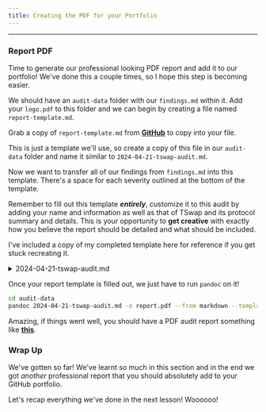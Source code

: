 ```yaml
---
title: Creating the PDF for your Portfolio
---
```


---

### Report PDF

Time to generate our professional looking PDF report and add it to our portfolio! We've done this a couple times, so I hope this step is becoming easier.

We should have an `audit-data` folder with our `findings.md` within it. Add your `logo.pdf` to this folder and we can begin by creating a file named `report-template.md`.

Grab a copy of `report-template.md` from [**GitHub**](https://github.com/Cyfrin/audit-report-templating/blob/main/report-example.md) to copy into your file.

This is just a template we'll use, so create a copy of this file in our `audit-data` folder and name it similar to `2024-04-21-tswap-audit.md`.

Now we want to transfer all of our findings from `findings.md` into this template. There's a space for each severity outlined at the bottom of the template.

Remember to fill out this template **_entirely_**, customize it to this audit by adding your name and information as well as that of TSwap and its protocol summary and details. This is your opportunity to **get creative** with exactly how you believe the report should be detailed and what should be included.

I've included a copy of my completed template here for reference if you get stuck recreating it.

<details>
<summary>2024-04-21-tswap-audit.md</summary>

````
    ---
    title: Protocol Audit Report
    author: Cyfrin.io
    date: March 7, 2023
    header-includes:
    - \usepackage{titling}
    - \usepackage{graphicx}
    ---

    \begin{titlepage}
        \centering
        \begin{figure}[h]
            \centering
            \includegraphics[width=0.5\textwidth]{logo.pdf}
        \end{figure}
        \vspace*{2cm}
        {\Huge\bfseries TSwap Protocol Audit Report\par}
        \vspace{1cm}
        {\Large Version 1.0\par}
        \vspace{2cm}
        {\Large\itshape Cyfrin.io\par}
        \vfill
        {\large \today\par}
    \end{titlepage}

    \maketitle

    <!-- Your report starts here! -->

    Prepared by: [Cyfrin](https://cyfrin.io)
    Lead Auditors:
    - xxxxxxx

    # Table of Contents
    - [Table of Contents](#table-of-contents)
    - [Protocol Summary](#protocol-summary)
    - [Disclaimer](#disclaimer)
    - [Risk Classification](#risk-classification)
    - [Audit Details](#audit-details)
    - [Scope](#scope)
    - [Roles](#roles)
    - [Executive Summary](#executive-summary)
    - [Issues found](#issues-found)
    - [Findings](#findings)
    - [High](#high)
        - [\[H-1\] `TSwapPool::deposit` is missing deadline check causing transactions to complete even after the deadline](#h-1-tswappooldeposit-is-missing-deadline-check-causing-transactions-to-complete-even-after-the-deadline)
        - [\[H-2\] Incorrect fee calculation in `TSwapPool::getInputAmountBasedOnOutput` causes protocll to take too many tokens from users, resulting in lost fees](#h-2-incorrect-fee-calculation-in-tswappoolgetinputamountbasedonoutput-causes-protocll-to-take-too-many-tokens-from-users-resulting-in-lost-fees)
        - [\[H-3\] Lack of slippage protection in `TSwapPool::swapExactOutput` causes users to potentially receive way fewer tokens](#h-3-lack-of-slippage-protection-in-tswappoolswapexactoutput-causes-users-to-potentially-receive-way-fewer-tokens)
        - [\[H-4\] `TSwapPool::sellPoolTokens` mismatches input and output tokens causing users to receive the incorrect amount of tokens](#h-4-tswappoolsellpooltokens-mismatches-input-and-output-tokens-causing-users-to-receive-the-incorrect-amount-of-tokens)
        - [\[H-5\] In `TSwapPool::_swap` the extra tokens given to users after every `swapCount` breaks the protocol invariant of `x * y = k`](#h-5-in-tswappool_swap-the-extra-tokens-given-to-users-after-every-swapcount-breaks-the-protocol-invariant-of-x--y--k)
    - [Low](#low)
        - [\[L-1\] `TSwapPool::LiquidityAdded` event has parameters out of order](#l-1-tswappoolliquidityadded-event-has-parameters-out-of-order)
        - [\[L-2\] Default value returned by `TSwapPool::swapExactInput` results in incorrect return value given](#l-2-default-value-returned-by-tswappoolswapexactinput-results-in-incorrect-return-value-given)
    - [Informationals](#informationals)
        - [\[I-1\] `PoolFactory::PoolFactory__PoolDoesNotExist` is not used and should be removed](#i-1-poolfactorypoolfactory__pooldoesnotexist-is-not-used-and-should-be-removed)
        - [\[I-2\] Lacking zero address checks](#i-2-lacking-zero-address-checks)
        - [\[I-3\] `PoolFacotry::createPool` should use `.symbol()` instead of `.name()`](#i-3-poolfacotrycreatepool-should-use-symbol-instead-of-name)
        - [\[I-4\] Event is missing `indexed` fields](#i-4-event-is-missing-indexed-fields)

    # Protocol Summary

    Protocol does X, Y, Z

    # Disclaimer

    The YOUR_NAME_HERE team makes all effort to find as many vulnerabilities in the code in the given time period, but holds no responsibilities for the findings provided in this document. A security audit by the team is not an endorsement of the underlying business or product. The audit was time-boxed and the review of the code was solely on the security aspects of the Solidity implementation of the contracts.

    # Risk Classification

    |            |        | Impact |        |     |
    | ---------- | ------ | ------ | ------ | --- |
    |            |        | High   | Medium | Low |
    |            | High   | H      | H/M    | M   |
    | Likelihood | Medium | H/M    | M      | M/L |
    |            | Low    | M      | M/L    | L   |

    We use the [CodeHawks](https://docs.codehawks.com/hawks-auditors/how-to-evaluate-a-finding-severity) severity matrix to determine severity. See the documentation for more details.

    # Audit Details
    ## Scope
    ## Roles
    # Executive Summary
    ## Issues found

    | Severtity | Number of issues found |
    | --------- | ---------------------- |
    | High      | 4                      |
    | Medium    | 2                      |
    | Low       | 2                      |
    | Info      | 9                      |
    | Total     | 17                     |


    # Findings
    ## High

    ### [H-1] `TSwapPool::deposit` is missing deadline check causing transactions to complete even after the deadline

    **Description:** The `deposit` function accepts a deadline parameter, which according to the documentation is "The deadline for the transaction to be completed by". However, this parameter is never used. As a consequence, operationrs that add liquidity to the pool might be executed at unexpected times, in market conditions where the deposit rate is unfavorable.

    <!-- MEV attacks -->

    **Impact:** Transactions could be sent when market conditions are unfavorable to deposit, even when adding a deadline parameter.

    **Proof of Concept:** The `deadline` parameter is unused.

    **Recommended Mitigation:** Consider making the following change to the function.

    ```diff
    function deposit(
            uint256 wethToDeposit,
            uint256 minimumLiquidityTokensToMint, // LP tokens -> if empty, we can pick 100% (100% == 17 tokens)
            uint256 maximumPoolTokensToDeposit,
            uint64 deadline
        )
            external
    +       revertIfDeadlinePassed(deadline)
            revertIfZero(wethToDeposit)
            returns (uint256 liquidityTokensToMint)
        {
    ```

    ### [H-2] Incorrect fee calculation in `TSwapPool::getInputAmountBasedOnOutput` causes protocll to take too many tokens from users, resulting in lost fees

    **Description:** The `getInputAmountBasedOnOutput` function is intended to calculate the amount of tokens a user should deposit given an amount of tokens of output tokens. However, the function currently miscalculates the resulting amount. When calculating the fee, it scales the amount by 10_000 instead of 1_000.

    **Impact:** Protocol takes more fees than expected from users.

    **Recommended Mitigation:**

    ```diff
        function getInputAmountBasedOnOutput(
            uint256 outputAmount,
            uint256 inputReserves,
            uint256 outputReserves
        )
            public
            pure
            revertIfZero(outputAmount)
            revertIfZero(outputReserves)
            returns (uint256 inputAmount)
        {
    -        return ((inputReserves * outputAmount) * 10_000) / ((outputReserves - outputAmount) * 997);
    +        return ((inputReserves * outputAmount) * 1_000) / ((outputReserves - outputAmount) * 997);
        }
    ```

    ### [H-3] Lack of slippage protection in `TSwapPool::swapExactOutput` causes users to potentially receive way fewer tokens

    **Description:** The `swapExactOutput` function does not include any sort of slippage protection. This function is similar to what is done in `TSwapPool::swapExactInput`, where the function specifies a `minOutputAmount`, the `swapExactOutput` function should specify a `maxInputAmount`.

    **Impact:** If market conditions change before the transaciton processes, the user could get a much worse swap.

    **Proof of Concept:**
    1. The price of 1 WETH right now is 1,000 USDC
    2. User inputs a `swapExactOutput` looking for 1 WETH
    1. inputToken = USDC
    2. outputToken = WETH
    3. outputAmount = 1
    4. deadline = whatever
    3. The function does not offer a maxInput amount
    4. As the transaction is pending in the mempool, the market changes! And the price moves HUGE -> 1 WETH is now 10,000 USDC. 10x more than the user expected
    5. The transaction completes, but the user sent the protocol 10,000 USDC instead of the expected 1,000 USDC

    **Recommended Mitigation:** We should include a `maxInputAmount` so the user only has to spend up to a specific amount, and can predict how much they will spend on the protocol.

    ```diff
        function swapExactOutput(
            IERC20 inputToken,
    +       uint256 maxInputAmount,
    .
    .
    .
            inputAmount = getInputAmountBasedOnOutput(outputAmount, inputReserves, outputReserves);
    +       if(inputAmount > maxInputAmount){
    +           revert();
    +       }
            _swap(inputToken, inputAmount, outputToken, outputAmount);
    ```

    ### [H-4] `TSwapPool::sellPoolTokens` mismatches input and output tokens causing users to receive the incorrect amount of tokens

    **Description:** The `sellPoolTokens` function is intended to allow users to easily sell pool tokens and receive WETH in exchange. Users indicate how many pool tokens they're willing to sell in the `poolTokenAmount` parameter. However, the function currently miscalculaes the swapped amount.

    This is due to the fact that the `swapExactOutput` function is called, whereas the `swapExactInput` function is the one that should be called. Because users specify the exact amount of input tokens, not output.

    **Impact:** Users will swap the wrong amount of tokens, which is a severe disruption of protcol functionality.

    **Proof of Concept:**
    <write PoC here>

    **Recommended Mitigation:**

    Consider changing the implementation to use `swapExactInput` instead of `swapExactOutput`. Note that this would also require changing the `sellPoolTokens` function to accept a new parameter (ie `minWethToReceive` to be passed to `swapExactInput`)

    ```diff
        function sellPoolTokens(
            uint256 poolTokenAmount,
    +       uint256 minWethToReceive,
            ) external returns (uint256 wethAmount) {
    -        return swapExactOutput(i_poolToken, i_wethToken, poolTokenAmount, uint64(block.timestamp));
    +        return swapExactInput(i_poolToken, poolTokenAmount, i_wethToken, minWethToReceive, uint64(block.timestamp));
        }
    ```

    Additionally, it might be wise to add a deadline to the function, as there is currently no deadline. (MEV later)

    ### [H-5] In `TSwapPool::_swap` the extra tokens given to users after every `swapCount` breaks the protocol invariant of `x * y = k`

    **Description:** The protocol follows a strict invariant of `x * y = k`. Where:
    - `x`: The balance of the pool token
    - `y`: The balance of WETH
    - `k`: The constant product of the two balances

    This means, that whenever the balances change in the protocol, the ratio between the two amounts should remain constant, hence the `k`. However, this is broken due to the extra incentive in the `_swap` function. Meaning that over time the protocol funds will be drained.

    The follow block of code is responsible for the issue.

    ```javascript
            swap_count++;
            if (swap_count >= SWAP_COUNT_MAX) {
                swap_count = 0;
                outputToken.safeTransfer(msg.sender, 1_000_000_000_000_000_000);
            }
    ```

    **Impact:** A user could maliciously drain the protocol of funds by doing a lot of swaps and collecting the extra incentive given out by the protocol.

    Most simply put, the protocol's core invariant is broken.

    **Proof of Concept:**
    1. A user swaps 10 times, and collects the extra incentive of `1_000_000_000_000_000_000` tokens
    2. That user continues to swap untill all the protocol funds are drained

    <details>
    <summary>Proof Of Code</summary>

    Place the following into `TSwapPool.t.sol`.

    ```javascript

        function testInvariantBroken() public {
            vm.startPrank(liquidityProvider);
            weth.approve(address(pool), 100e18);
            poolToken.approve(address(pool), 100e18);
            pool.deposit(100e18, 100e18, 100e18, uint64(block.timestamp));
            vm.stopPrank();

            uint256 outputWeth = 1e17;

            vm.startPrank(user);
            poolToken.approve(address(pool), type(uint256).max);
            poolToken.mint(user, 100e18);
            pool.swapExactOutput(poolToken, weth, outputWeth, uint64(block.timestamp));
            pool.swapExactOutput(poolToken, weth, outputWeth, uint64(block.timestamp));
            pool.swapExactOutput(poolToken, weth, outputWeth, uint64(block.timestamp));
            pool.swapExactOutput(poolToken, weth, outputWeth, uint64(block.timestamp));
            pool.swapExactOutput(poolToken, weth, outputWeth, uint64(block.timestamp));
            pool.swapExactOutput(poolToken, weth, outputWeth, uint64(block.timestamp));
            pool.swapExactOutput(poolToken, weth, outputWeth, uint64(block.timestamp));
            pool.swapExactOutput(poolToken, weth, outputWeth, uint64(block.timestamp));
            pool.swapExactOutput(poolToken, weth, outputWeth, uint64(block.timestamp));

            int256 startingY = int256(weth.balanceOf(address(pool)));
            int256 expectedDeltaY = int256(-1) * int256(outputWeth);

            pool.swapExactOutput(poolToken, weth, outputWeth, uint64(block.timestamp));
            vm.stopPrank();

            uint256 endingY = weth.balanceOf(address(pool));
            int256 actualDeltaY = int256(endingY) - int256(startingY);
            assertEq(actualDeltaY, expectedDeltaY);
        }
    ```

    </details>

    **Recommended Mitigation:** Remove the extra incentive mechanism. If you want to keep this in, we should account for the change in the x * y = k protocol invariant. Or, we should set aside tokens in the same way we do with fees.

    ```diff
    -        swap_count++;
    -        // Fee-on-transfer
    -        if (swap_count >= SWAP_COUNT_MAX) {
    -            swap_count = 0;
    -            outputToken.safeTransfer(msg.sender, 1_000_000_000_000_000_000);
    -        }
    ```

    ## Low

    ### [L-1] `TSwapPool::LiquidityAdded` event has parameters out of order

    **Description:** When the `LiquidityAdded` event is emitted in the `TSwapPool::_addLiquidityMintAndTransfer` function, it logs values in an incorrect order. The `poolTokensToDeposit` value should go in the third parameter position, whereas the `wethToDeposit` value should go second.

    **Impact:** Event emission is incorrect, leading to off-chain functions potentially malfunctioning.

    **Recommended Mitigation:**

    ```diff
    - emit LiquidityAdded(msg.sender, poolTokensToDeposit, wethToDeposit);
    + emit LiquidityAdded(msg.sender, wethToDeposit, poolTokensToDeposit);
    ```

    ### [L-2] Default value returned by `TSwapPool::swapExactInput` results in incorrect return value given

    **Description:** The `swapExactInput` function is expected to return the actual amount of tokens bought by the caller. However, while it declares the named return value `ouput` it is never assigned a value, nor uses an explict return statement.

    **Impact:** The return value will always be 0, giving incorrect information to the caller.

    **Recommended Mitigation:**

    ```diff
        {
            uint256 inputReserves = inputToken.balanceOf(address(this));
            uint256 outputReserves = outputToken.balanceOf(address(this));

    -        uint256 outputAmount = getOutputAmountBasedOnInput(inputAmount, inputReserves, outputReserves);
    +        output = getOutputAmountBasedOnInput(inputAmount, inputReserves, outputReserves);

    -        if (output < minOutputAmount) {
    -            revert TSwapPool__OutputTooLow(outputAmount, minOutputAmount);
    +        if (output < minOutputAmount) {
    +            revert TSwapPool__OutputTooLow(outputAmount, minOutputAmount);
            }

    -        _swap(inputToken, inputAmount, outputToken, outputAmount);
    +        _swap(inputToken, inputAmount, outputToken, output);
        }
    ```

    ## Informationals

    ### [I-1] `PoolFactory::PoolFactory__PoolDoesNotExist` is not used and should be removed

    ```diff
    - error PoolFactory__PoolDoesNotExist(address tokenAddress);
    ```

    ### [I-2] Lacking zero address checks

    ```diff
        constructor(address wethToken) {
    +       if(wethToken == address(0)) {
    +            revert();
    +        }
            i_wethToken = wethToken;
        }
    ```

    ### [I-3] `PoolFacotry::createPool` should use `.symbol()` instead of `.name()`

    ```diff
    -        string memory liquidityTokenSymbol = string.concat("ts", IERC20(tokenAddress).name());
    +        string memory liquidityTokenSymbol = string.concat("ts", IERC20(tokenAddress).symbol());
    ```

    ### [I-4] Event is missing `indexed` fields

    Index event fields make the field more quickly accessible to off-chain tools that parse events. However, note that each index field costs extra gas during emission, so it's not necessarily best to index the maximum allowed per event (three fields). Each event should use three indexed fields if there are three or more fields, and gas usage is not particularly of concern for the events in question. If there are fewer than three fields, all of the fields should be indexed.

    - Found in src/TSwapPool.sol: Line: 44
    - Found in src/PoolFactory.sol: Line: 37
    - Found in src/TSwapPool.sol: Line: 46
    - Found in src/TSwapPool.sol: Line: 43

````

</details>


Once your report template is filled out, we just have to run `pandoc` on it!

```bash
cd audit-data
pandoc 2024-04-21-tswap-audit.md -o report.pdf --from markdown --template=eisvogel --listings
```

Amazing, if things went well, you should have a PDF audit report something like [**this**](https://github.com/Cyfrin/5-t-swap-audit/blob/audit-data/audit-data/report.pdf).

### Wrap Up

We've gotten so far! We've learnt so much in this section and in the end we got _another_ professional report that you should absolutely add to your GitHub portfolio.

Let's recap everything we've done in the next lesson! Woooooo!

